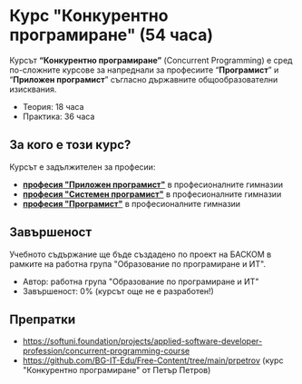 # Курс "Конкурентно програмиране" (54 часа)

Курсът **“Конкурентно програмиране”** (Concurrent Programming) е сред по-сложните курсове за напреднали за професиите “**Програмист**” и “**Приложен програмист**” съгласно държавните общообразователни изисквания.
 - Теория: 18 часа
 - Практика: 36 часа

## За кого е този курс?

Курсът е задължителен за професии:
 - [**професия "Приложен програмист"**](https://github.com/BG-IT-Edu/School-Programming/tree/main/Courses/Applied-Programmer) в професионалните гимназии
 - [**професия "Системен програмист"**](https://github.com/BG-IT-Edu/School-Programming/tree/main/Courses/System-Programmer) в професионалните гимназии
 - [**професия "Програмист"**](https://github.com/BG-IT-Edu/School-Programming/tree/main/Courses/Programmer) в професионалните гимназии

## Завършеност

Учебното съдържание ще бъде създадено по проект на БАСКОМ в рамките на работна група "Образование по програмиране и ИТ".
 - Автор: работна група "Образование по програмиране и ИТ"
 - Завършеност: 0% (курсът още не е разработен!)

## Препратки
 - https://softuni.foundation/projects/applied-software-developer-profession/concurrent-programming-course
 - https://github.com/BG-IT-Edu/Free-Content/tree/main/prpetrov (курс "Конкурентно програмиране" от Петър Петров)

